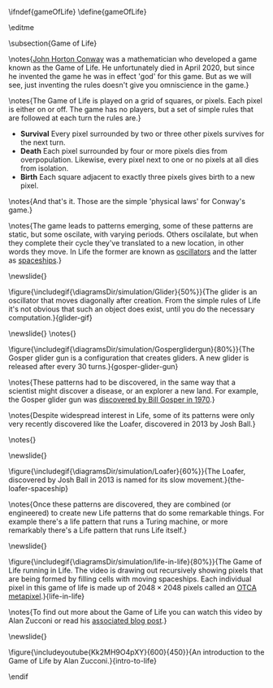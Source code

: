 \ifndef{gameOfLife}
\define{gameOfLife}

\editme


\subsection{Game of Life}

\notes{[John Horton Conway](https://en.wikipedia.org/wiki/John_Horton_Conway) was a mathematician who developed a game known as the Game of Life. He unfortunately died in April 2020, but since he invented the game he was in effect 'god' for this game. But as we will see, just inventing the rules doesn't give you omniscience in the game.}

\notes{The Game of Life is played on a grid of squares, or pixels. Each pixel is either on or off. The game has no players, but a set of simple rules that are followed at each turn the rules are.}

* **Survival** Every pixel surrounded by two or three other pixels survives for the next turn.
* **Death** Each pixel surrounded by four or more pixels dies from overpopulation. Likewise, every pixel next to one or no pixels at all dies from isolation.
* **Birth** Each square adjacent to exactly three pixels gives birth to a new pixel.

\notes{And that's it. Those are the simple 'physical laws' for Conway's game.}

\notes{The game leads to patterns emerging, some of these patterns are static, but some oscilate, with varying periods. Others oscilalate, but when they complete their cycle they've translated to a new location, in other words they move. In Life the former are known as [oscillators](https://conwaylife.com/wiki/Oscillator) and the latter as [spaceships](https://conwaylife.com/wiki/Spaceship).}

\newslide{}

\figure{\includegif{\diagramsDir/simulation/Glider}{50%}}{The glider is an oscillator that moves diagonally after creation. From the simple rules of Life it's not obvious that such an object does exist, until you do the necessary computation.}{glider-gif}

\newslide{}
\notes{}

\figure{\includegif{\diagramsDir/simulation/Gosperglidergun}{80%}}{The Gosper glider gun is a configuration that creates gliders. A new glider is released after every 30 turns.}{gosper-glider-gun}

\notes{These patterns had to be discovered, in the same way that a scientist might discover a disease, or an explorer a new land. For example, the Gosper glider gun was [discovered by Bill Gosper in 1970](https://conwaylife.com/wiki/Bill_Gosper).}

\notes{Despite widespread interest in Life, some of its patterns were only very recently discovered like the Loafer, discovered in 2013 by Josh Ball.}

\notes{}

\newslide{}

\figure{\includegif{\diagramsDir/simulation/Loafer}{60%}}{The Loafer, discovered by Josh Ball in 2013 is named for its slow movement.}{the-loafer-spaceship}

\notes{Once these patterns are discovered, they are combined (or engineered) to create new Life patterns that do some remarkable things. For example there's a life pattern that runs a Turing machine, or more remarkably there's a Life pattern that runs Life itself.}

\newslide{}

\figure{\includegif{\diagramsDir/simulation/life-in-life}{80%}}{The Game of Life running in Life. The video is drawing out recursively showing pixels that are being formed by filling cells with moving spaceships. Each individual pixel in this game of life is made up of $2048 \times 2048$ pixels called an [OTCA metapixel](https://www.conwaylife.com/wiki/OTCA_metapixel).}{life-in-life}

\notes{To find out more about the Game of Life you can watch this video by Alan Zucconi or read his [associated blog post](https://www.alanzucconi.com/2020/10/13/conways-game-of-life/).}

\newslide{}

\figure{\includeyoutube{Kk2MH9O4pXY}{600}{450}}{An introduction to the Game of Life by Alan Zucconi.}{intro-to-life}



<!--
\notes{Inspired by <https://gist.github.com/jiffyclub/3778422#file-game_of_life-ipynb>}
\setupcode{import numpy as np
from scipy.signal import convolve}

\code{# used for counting the number of living neighbors each cell has
FILTER = np.array([[1, 1, 1],
                   [1, 100, 1],
                   [1, 1, 1]], dtype=np.uint8)}


\code{def evolve(length, generations):
    """
    Run the Game of Life. Starting state is random.

    Parameters
    ----------
    length : int
        Universe will be `length` units per side.
    generations : int
        Number of generations to run simulation.

    """
    current = np.random.randint(2, size=(length, length))
    next = np.empty_like(current)
    current[length//2, 1:(length-1)] = 1
    show_board(current)
    for _ in range(generations):
        advance(current, next)
        current, next = next, current
        show_board(current)}

\code{def advance(current, next):
    """
    Calculate the next iteration of the Game of Life.

    Parameters
    ----------
    current : 2D array
        Current state of universe.
    next : 2D array
        This array will be modified in place so that it contains the
        next step. Must be the same size as `current`.

    """
    assert current.shape[0] == current.shape[1], \
           'Expected square universe'
    next[:] = 0
    count = convolve(current, FILTER, mode='same')
    next[(count == 3) | (count == 102) | (count == 103)] = 1}
-->	
\endif
